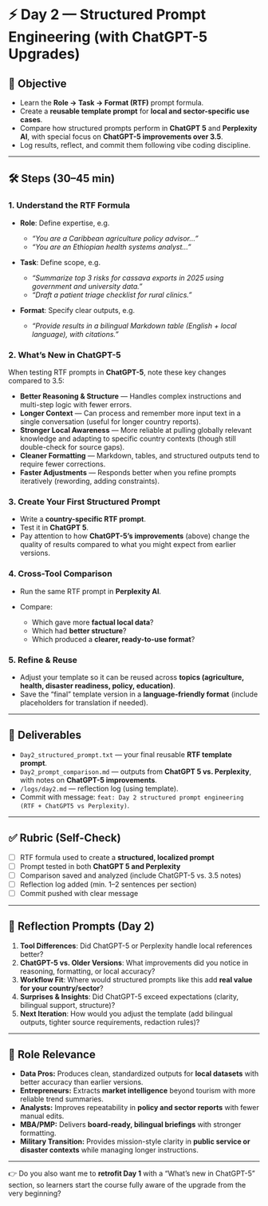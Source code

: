 # ⚡ Day 2 — Structured Prompt Engineering (with ChatGPT-5 Upgrades)

## 📌 Objective

* Learn the **Role → Task → Format (RTF)** prompt formula.
* Create a **reusable template prompt** for **local and sector-specific use cases**.
* Compare how structured prompts perform in **ChatGPT 5** and **Perplexity AI**, with special focus on **ChatGPT-5 improvements over 3.5**.
* Log results, reflect, and commit them following vibe coding discipline.

---

## 🛠 Steps (30–45 min)

### 1. Understand the RTF Formula

* **Role**: Define expertise, e.g.

  * *“You are a Caribbean agriculture policy advisor…”*
  * *“You are an Ethiopian health systems analyst…”*
* **Task**: Define scope, e.g.

  * *“Summarize top 3 risks for cassava exports in 2025 using government and university data.”*
  * *“Draft a patient triage checklist for rural clinics.”*
* **Format**: Specify clear outputs, e.g.

  * *“Provide results in a bilingual Markdown table (English + local language), with citations.”*

### 2. What’s New in ChatGPT-5

When testing RTF prompts in **ChatGPT-5**, note these key changes compared to 3.5:

* **Better Reasoning & Structure** — Handles complex instructions and multi-step logic with fewer errors.
* **Longer Context** — Can process and remember more input text in a single conversation (useful for longer country reports).
* **Stronger Local Awareness** — More reliable at pulling globally relevant knowledge and adapting to specific country contexts (though still double-check for source gaps).
* **Cleaner Formatting** — Markdown, tables, and structured outputs tend to require fewer corrections.
* **Faster Adjustments** — Responds better when you refine prompts iteratively (rewording, adding constraints).

### 3. Create Your First Structured Prompt

* Write a **country-specific RTF prompt**.
* Test it in **ChatGPT 5**.
* Pay attention to how **ChatGPT-5’s improvements** (above) change the quality of results compared to what you might expect from earlier versions.

### 4. Cross-Tool Comparison

* Run the same RTF prompt in **Perplexity AI**.
* Compare:

  * Which gave more **factual local data**?
  * Which had **better structure**?
  * Which produced a **clearer, ready-to-use format**?

### 5. Refine & Reuse

* Adjust your template so it can be reused across **topics (agriculture, health, disaster readiness, policy, education)**.
* Save the “final” template version in a **language-friendly format** (include placeholders for translation if needed).

---

## 📂 Deliverables

* `Day2_structured_prompt.txt` — your final reusable **RTF template prompt**.
* `Day2_prompt_comparison.md` — outputs from **ChatGPT 5 vs. Perplexity**, with notes on **ChatGPT-5 improvements**.
* `/logs/day2.md` — reflection log (using template).
* Commit with message: `feat: Day 2 structured prompt engineering (RTF + ChatGPT5 vs Perplexity)`.

---

## ✅ Rubric (Self-Check)

* [ ] RTF formula used to create a **structured, localized prompt**
* [ ] Prompt tested in both **ChatGPT 5 and Perplexity**
* [ ] Comparison saved and analyzed (include ChatGPT-5 vs. 3.5 notes)
* [ ] Reflection log added (min. 1–2 sentences per section)
* [ ] Commit pushed with clear message

---

## 📝 Reflection Prompts (Day 2)

1. **Tool Differences**: Did ChatGPT-5 or Perplexity handle local references better?
2. **ChatGPT-5 vs. Older Versions**: What improvements did you notice in reasoning, formatting, or local accuracy?
3. **Workflow Fit**: Where would structured prompts like this add **real value for your country/sector**?
4. **Surprises & Insights**: Did ChatGPT-5 exceed expectations (clarity, bilingual support, structure)?
5. **Next Iteration**: How would you adjust the template (add bilingual outputs, tighter source requirements, redaction rules)?

---

## 🎯 Role Relevance

* **Data Pros:** Produces clean, standardized outputs for **local datasets** with better accuracy than earlier versions.
* **Entrepreneurs:** Extracts **market intelligence** beyond tourism with more reliable trend summaries.
* **Analysts:** Improves repeatability in **policy and sector reports** with fewer manual edits.
* **MBA/PMP:** Delivers **board-ready, bilingual briefings** with stronger formatting.
* **Military Transition:** Provides mission-style clarity in **public service or disaster contexts** while managing longer instructions.

---

👉 Do you also want me to **retrofit Day 1** with a “What’s new in ChatGPT-5” section, so learners start the course fully aware of the upgrade from the very beginning?
